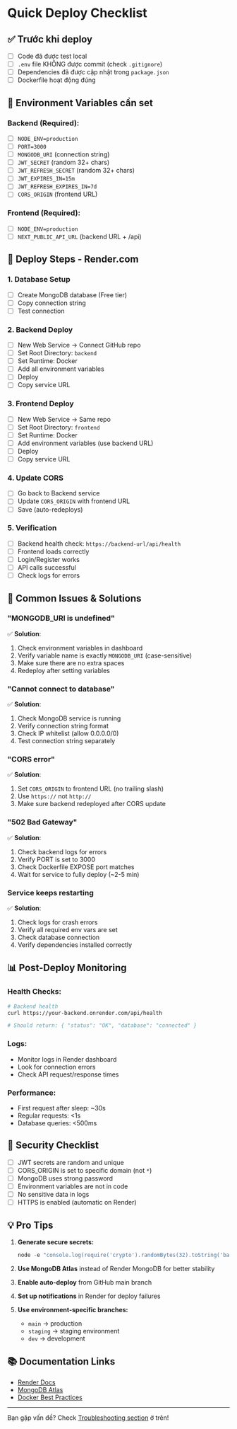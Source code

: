 # Quick Deploy Checklist

## ✅ Trước khi deploy

- [ ] Code đã được test local
- [ ] `.env` file KHÔNG được commit (check `.gitignore`)
- [ ] Dependencies đã được cập nhật trong `package.json`
- [ ] Dockerfile hoạt động đúng

## 🔧 Environment Variables cần set

### Backend (Required):
- [ ] `NODE_ENV=production`
- [ ] `PORT=3000`
- [ ] `MONGODB_URI` (connection string)
- [ ] `JWT_SECRET` (random 32+ chars)
- [ ] `JWT_REFRESH_SECRET` (random 32+ chars)
- [ ] `JWT_EXPIRES_IN=15m`
- [ ] `JWT_REFRESH_EXPIRES_IN=7d`
- [ ] `CORS_ORIGIN` (frontend URL)

### Frontend (Required):
- [ ] `NODE_ENV=production`
- [ ] `NEXT_PUBLIC_API_URL` (backend URL + /api)

## 🚀 Deploy Steps - Render.com

### 1. Database Setup
- [ ] Create MongoDB database (Free tier)
- [ ] Copy connection string
- [ ] Test connection

### 2. Backend Deploy
- [ ] New Web Service → Connect GitHub repo
- [ ] Set Root Directory: `backend`
- [ ] Set Runtime: Docker
- [ ] Add all environment variables
- [ ] Deploy
- [ ] Copy service URL

### 3. Frontend Deploy
- [ ] New Web Service → Same repo
- [ ] Set Root Directory: `frontend`
- [ ] Set Runtime: Docker
- [ ] Add environment variables (use backend URL)
- [ ] Deploy
- [ ] Copy service URL

### 4. Update CORS
- [ ] Go back to Backend service
- [ ] Update `CORS_ORIGIN` with frontend URL
- [ ] Save (auto-redeploys)

### 5. Verification
- [ ] Backend health check: `https://backend-url/api/health`
- [ ] Frontend loads correctly
- [ ] Login/Register works
- [ ] API calls successful
- [ ] Check logs for errors

## 🐛 Common Issues & Solutions

### "MONGODB_URI is undefined"
✅ **Solution**: 
1. Check environment variables in dashboard
2. Verify variable name is exactly `MONGODB_URI` (case-sensitive)
3. Make sure there are no extra spaces
4. Redeploy after setting variables

### "Cannot connect to database"
✅ **Solution**:
1. Check MongoDB service is running
2. Verify connection string format
3. Check IP whitelist (allow 0.0.0.0/0)
4. Test connection string separately

### "CORS error"
✅ **Solution**:
1. Set `CORS_ORIGIN` to frontend URL (no trailing slash)
2. Use `https://` not `http://`
3. Make sure backend redeployed after CORS update

### "502 Bad Gateway"
✅ **Solution**:
1. Check backend logs for errors
2. Verify PORT is set to 3000
3. Check Dockerfile EXPOSE port matches
4. Wait for service to fully deploy (~2-5 min)

### Service keeps restarting
✅ **Solution**:
1. Check logs for crash errors
2. Verify all required env vars are set
3. Check database connection
4. Verify dependencies installed correctly

## 📊 Post-Deploy Monitoring

### Health Checks:
```bash
# Backend health
curl https://your-backend.onrender.com/api/health

# Should return: { "status": "OK", "database": "connected" }
```

### Logs:
- Monitor logs in Render dashboard
- Look for connection errors
- Check API request/response times

### Performance:
- First request after sleep: ~30s
- Regular requests: <1s
- Database queries: <500ms

## 🔐 Security Checklist

- [ ] JWT secrets are random and unique
- [ ] CORS_ORIGIN is set to specific domain (not `*`)
- [ ] MongoDB uses strong password
- [ ] Environment variables are not in code
- [ ] No sensitive data in logs
- [ ] HTTPS is enabled (automatic on Render)

## 💡 Pro Tips

1. **Generate secure secrets:**
   ```powershell
   node -e "console.log(require('crypto').randomBytes(32).toString('base64'))"
   ```

2. **Use MongoDB Atlas** instead of Render MongoDB for better stability

3. **Enable auto-deploy** from GitHub main branch

4. **Set up notifications** in Render for deploy failures

5. **Use environment-specific branches:**
   - `main` → production
   - `staging` → staging environment
   - `dev` → development

## 📚 Documentation Links

- [Render Docs](https://render.com/docs)
- [MongoDB Atlas](https://www.mongodb.com/docs/atlas/)
- [Docker Best Practices](https://docs.docker.com/develop/dev-best-practices/)

---

Bạn gặp vấn đề? Check [Troubleshooting section](#-common-issues--solutions) ở trên!
